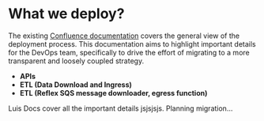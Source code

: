 # What we deploy? 

The existing [Confluence documentation](https://buyermls.atlassian.net/wiki/spaces/BS/pages/438992915/Deployment) covers the general view of the deployment process. This documentation aims to highlight important details for the DevOps team, specifically to drive the effort of migrating to a more transparent and loosely coupled strategy.

- **APIs**
- **ETL (Data Download and Ingress)**
- **ETL (Reflex SQS message downloader, egress function)**

Luis Docs cover all the important details jsjsjsjs. Planning migration...
